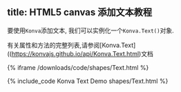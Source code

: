 title: HTML5 canvas 添加文本教程
---
要使用`Konva`添加文本, 我们可以实例化一个`Konva.Text()`对象.

有关属性和方法的完整列表,请参阅[Konva.Text]((https://konvajs.github.io/api/Konva.Text.html)文档


{% iframe /downloads/code/shapes/Text.html %}

{% include_code Konva Text Demo shapes/Text.html %}
